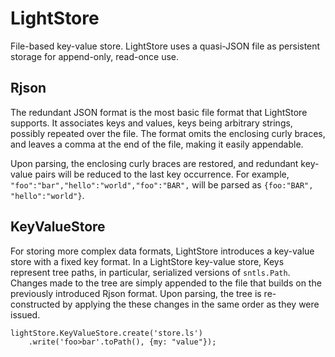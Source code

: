 LightStore
==========

File-based key-value store. LightStore uses a quasi-JSON file as persistent storage for append-only, read-once use.

Rjson
-----

The redundant JSON format is the most basic file format that LightStore supports. It associates keys and values, keys being arbitrary strings, possibly repeated over the file. The format omits the enclosing curly braces, and leaves a comma at the end of the file, making it easily appendable.

Upon parsing, the enclosing curly braces are restored, and redundant key-value pairs will be reduced to the last key occurrence. For example, `"foo":"bar","hello":"world","foo":"BAR",` will be parsed as `{foo:"BAR", "hello":"world"}`.

KeyValueStore
-------------

For storing more complex data formats, LightStore introduces a key-value store with a fixed key format. In a LightStore key-value store, Keys represent tree paths, in particular, serialized versions of `sntls.Path`. Changes made to the tree are simply appended to the file that builds on the previously introduced Rjson format. Upon parsing, the tree is re-constructed by applying the these changes in the same order as they were issued.

    lightStore.KeyValueStore.create('store.ls')
        .write('foo>bar'.toPath(), {my: "value"});
